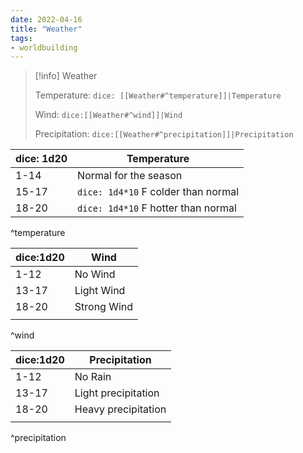 ```yaml
---
date: 2022-04-16
title: "Weather"
tags:
- worldbuilding
---
```


> [!info] Weather 
> 
> Temperature: `dice: [[Weather#^temperature]]|Temperature`
> 
> Wind: `dice:[[Weather#^wind]]|Wind`
> 
> Precipitation: `dice:[[Weather#^precipitation]]|Precipitation`


| dice: 1d20 | Temperature                             |
| ---------- | ----------------------------------- |
| 1-14       | Normal for the season               |
| 15-17      | `dice: 1d4*10` F colder than normal |
| 18-20      | `dice: 1d4*10` F hotter than normal |
^temperature

| dice:1d20 | Wind        |
| --------- | ----------- |
| 1-12      | No Wind     |
| 13-17     | Light Wind  |
| 18-20     | Strong Wind |
|           |             |
^wind

| dice:1d20 | Precipitation       |
| --------- | ------------------- |
| 1-12      | No Rain             |
| 13-17     | Light precipitation |
| 18-20     | Heavy precipitation |
|           |                     |
^precipitation
